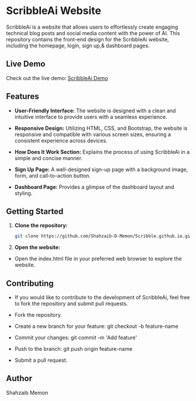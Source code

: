 # ScribbleAi Website

ScribbleAi is a website that allows users to effortlessly create engaging technical blog posts and social media content with the power of AI. This repository contains the front-end design for the ScribbleAi website, including the homepage, login, sign up,& dashboard pages.

## Live Demo

Check out the live demo: [ScribbleAi Demo](https://shahzaib-d-memon.github.io/Scribble.github.io/)

## Features

- **User-Friendly Interface:** The website is designed with a clean and intuitive interface to provide users with a seamless experience.

- **Responsive Design:** Utilizing HTML, CSS, and Bootstrap, the website is responsive and compatible with various screen sizes, ensuring a consistent experience across devices.

- **How Does It Work Section:** Explains the process of using ScribbleAi in a simple and concise manner.

- **Sign Up Page:** A well-designed sign-up page with a background image, form, and call-to-action button.

- **Dashboard Page:** Provides a glimpse of the dashboard layout and styling.

## Getting Started

1. **Clone the repository:**

   ```bash
   git clone https://github.com/Shahzaib-D-Memon/Scribble.github.io.git

   ```

2. **Open the website:**

- Open the index.html file in your preferred web browser to explore the website.

## Contributing

- If you would like to contribute to the development of ScribbleAi, feel free to fork the repository and submit pull requests.

- Fork the repository.
- Create a new branch for your feature: git checkout -b feature-name
- Commit your changes: git commit -m 'Add feature'
- Push to the branch: git push origin feature-name
- Submit a pull request.

## Author

Shahzaib Memon
